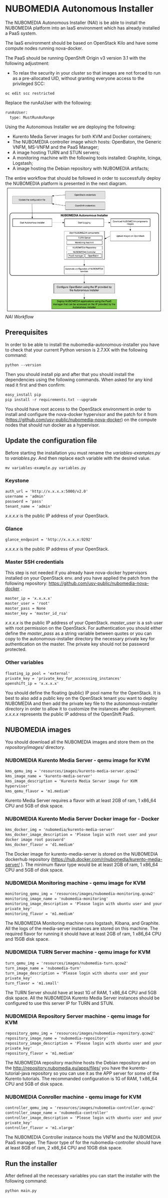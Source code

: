 # NUBOMEDIA Autonomous Installer

The NUBOMEDIA Autonomous Installer (NAI) is be able to install the NUBOMEDIA platform into an IaaS environment which has already installed a PaaS system.

The IaaS environment should be based on OpenStack Kilo and have some compute nodes running nova-docker.

The PaaS should be running OpenShift Origin v3 version 3.1 with the following adjustment:

- To relax the security in your cluster so that images are not forced to run as a pre-allocated UID, without granting everyone access to the privileged SCC:
```
oc edit scc restricted
```
Replace the runAsUser with the following:
```
runAsUser:
  type: MustRunAsRange
```

Using the Autonomous Installer we are deploying the following:

- Kurento Media Server images for both KVM and Docker containers; 
- The NUBOMEDIA controller image which hosts: OpenBaton, the Generic VNFM, MS-VNFM and the PaaS Manager; 
- A image hosting TURN and STUN servers; 
- A monitoring machine with the following tools installed: Graphite, Icinga, Logstash; 
- A image hosting the Debian repository with NUBOMEDIA artifacts;

The entire workflow that should be followed in order to successfully deploy the NUBOMEDIA platform is presented in the next diagram.
![NAI Workflow](../img/NAI-workflow.png)
*NAI Workflow*

## Prerequisites

In order to be able to install the nubomedia-autonomous-installer you have to check that your current Python version is 2.7.XX  with the following command:

```
python --version
```

Then you should install pip and after that you should install the dependencies using the following commands. When asked for any kind read it first and then confirm:

```
easy_install pip
pip install -r requirements.txt --upgrade
```

You should have root access to the OpenStack environment in order to install and configure the nova-docker hypervisor and the patch for it from (https://github.com/usv-public/nubomedia-nova-docker) on the compute nodes that should run docker as a hypervisor.

## Update the configuration file

Before starting the installation you must rename the *variables-examples.py* to *variables.py*. And then replace each variable with the desired value.

```
mv variables-example.py variables.py
```

### Keystone

```
auth_url = 'http://x.x.x.x:5000/v2.0'
username = 'admin'
password = 'pass'
tenant_name = 'admin'
```
*x.x.x.x* is the public IP address of your OpenStack.

### Glance

```
glance_endpoint = 'http://x.x.x.x:9292'
```
*x.x.x.x* is the public IP address of your OpenStack.

### Master SSH credentials

This step is not needed if you already have nova-docker hypervisors installed on your OpenStack env. and you have applied the patch from the following repository: https://github.com/usv-public/nubomedia-nova-docker .
```
master_ip = 'x.x.x.x'
master_user = 'root'
master_pass = None
master_key = 'master_id_rsa'
```
*x.x.x.x* is the public IP address of your OpenStack.
*master_user* is a ssh user with root permission on the OpenStack.
For authentication you should either define the *master_pass* as a string variable between quotes or you can copy to the autonomous-installer directory the necessary private key for authentication on the master. The private key should not be password protected.

### Other variables

```
floating_ip_pool = 'external'
private_key = 'private_key_for_accesssing_instances'
openshift_ip = 'x.x.x.x'
```
You should define the floating (public) IP pool name for the OpenStack.
It is best to also add a public key on the OpenStack tenant you want to deploy NUBOMEDIA and then add the private key file to the autonomous-installer directory in order to allow it to customize the instances after deployment.  
*x.x.x.x* represents the public IP address of the OpenShift PaaS.


## NUBOMEDIA images

You should download all the NUBOMEDIA images and store them on the *repository/images/* directory.

### NUBOMEDIA Kurento Media Server - qemu image for KVM
```
kms_qemu_img = 'resources/images/kurento-media-server.qcow2'
kms_image_name = 'kurento-media-server'
kms_image_description = 'Kurento Media Server image for KVM hypervisor'
kms_qemu_flavor = 'm1.medium'
```
Kurento Media Server requires a flavor with at least 2GB of ram, 1 x86_64 CPU and 5GB of disk space.

### NUBOMEDIA Kurento Media Server Docker image for - Docker

```
kms_docker_img = 'nubomedia/kurento-media-server'
kms_docker_image_description = 'Please login with root user and your docker image root password'
kms_docker_flavor = 'd1.medium'
```
The Docker image for kurento-media-server is stored on the NUBOMEDIA dockerhub repository (https://hub.docker.com/r/nubomedia/kurento-media-server/ ).  The minimum flavor type would be at least 2GB of ram, 1 x86_64 CPU and 5GB of disk space.

### NUBOMEDIA Monitoring machine - qemu image for KVM

```
monitoring_qemu_img = 'resources/images/nubomedia-monitoring.qcow2'
monitoring_image_name = 'nubomedia-monitoring'
monitoring_image_description = 'Please login with ubuntu user and your private_key'
monitoring_flavor = 'm1.medium'
```
The NUBOMEDIA Monitoring machine runs logstash, Kibana, and Graphite. All the logs of the media-server instances are stored on this machine. The required flavor for running it should have at least 2GB of ram, 1 x86_64 CPU and 15GB disk space.

### NUBOMEDIA TURN Server machine - qemu image for KVM

```
turn_qemu_img = 'resources/images/nubomedia-turn.qcow2'
turn_image_name = 'nubomedia-turn'
turn_image_description = 'Please login with ubuntu user and your private_key'
turn_flavor = 'm1.small'
```
The TURN Server should have at least 1G of RAM, 1 x86_64 CPU and 5GB disk space.
All the NUBOMEDIA Kurento Media Server instances should be configured to use this server IP for TURN and STUN.

### NUBOMEDIA Repository Server machine - qemu image for KVM

```
repository_qemu_img = 'resources/images/nubomedia-repository.qcow2'
repository_image_name = 'nubomedia-repository'
repository_image_description = 'Please login with ubuntu user and your private_key'
repository_flavor = 'm1.medium'
```
The NUBOMEDIA repository machine hosts the Debian repository and on the http://repository.nubomedia.eu/apps/files/ you have the kurento-tutorial-java repository so you can use it as the APP server for some of the Kurento tutorials. The recommanded configuration is 1G of RAM, 1 x86_64 CPU and 5GB of disk space.

### NUBOMEDIA Conroller machine - qemu image for KVM

```
controller_qemu_img = 'resources/images/nubomedia-controller.qcow2'
controller_image_name = 'nubomedia-controller'
controller_image_description = 'Please login with ubuntu user and your private_key'
controller_flavor = 'm1.xlarge'
```
The NUBOMEDIA Controller instance hosts the VNFM and the NUBOMEDIA PaaS manager. The flavor type of for the nubomedia-controller should have at least 8GB of ram, 2 x86_64 CPU and 10GB disk space.

## Run the installer

After defined all the necessary variables you can start the installer with the following command:
```
python main.py
```
